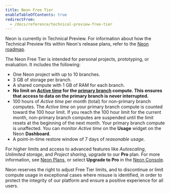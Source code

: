 ```yaml
---
title: Neon Free Tier
enableTableOfContents: true
redirectFrom:
  - /docs/reference/technical-preview-free-tier
---
```


Neon is currently in Technical Preview. For information about how the Technical Preview fits within Neon's release plans, refer to the [Neon roadmap](../reference/roadmap).

The Neon Free Tier is intended for personal projects, prototyping, or evaluation. It includes the following:

- One Neon project with up to 10 branches.
- 3 GB of storage per branch.
- A shared compute with 1 GB of RAM for each branch.
- **No limit on [Active time](../reference/glossary#active-time) for the [primary branch](../reference/glossary#primary-branch) compute. This ensures that access to data on the primary branch is never interrupted.**
- 100 hours of _Active time_ per month (total) for non-primary branch computes. The _Active time_ on your primary branch compute is counted toward the 100 hour limit. If you reach the 100 hour limit for the current month, non-primary branch computes are suspended until the limit resets at the beginning of the next month. Your primary branch compute is unaffected. You can monitor _Active time_ on the **Usage** widget on the Neon **Dashboard**.
- A point-in-time restore window of 7 days of _reasonable usage_.

For higher limits and access to advanced features like _Autoscaling_, _Unlimited storage_, and _Project sharing_, upgrade to our **Pro** plan. For more information, see [Neon Plans](../introduction/billing#neon-plans), or select **Upgrade to Pro** in the [Neon Console](https://console.neon.tech/).

<Admonition type="note">
Neon reserves the right to adjust Free Tier limits, and to discontinue or limit compute usage in exceptional cases where misuse is identified, in order to protect the integrity of our platform and ensure a positive experience for all users.
</Admonition>
